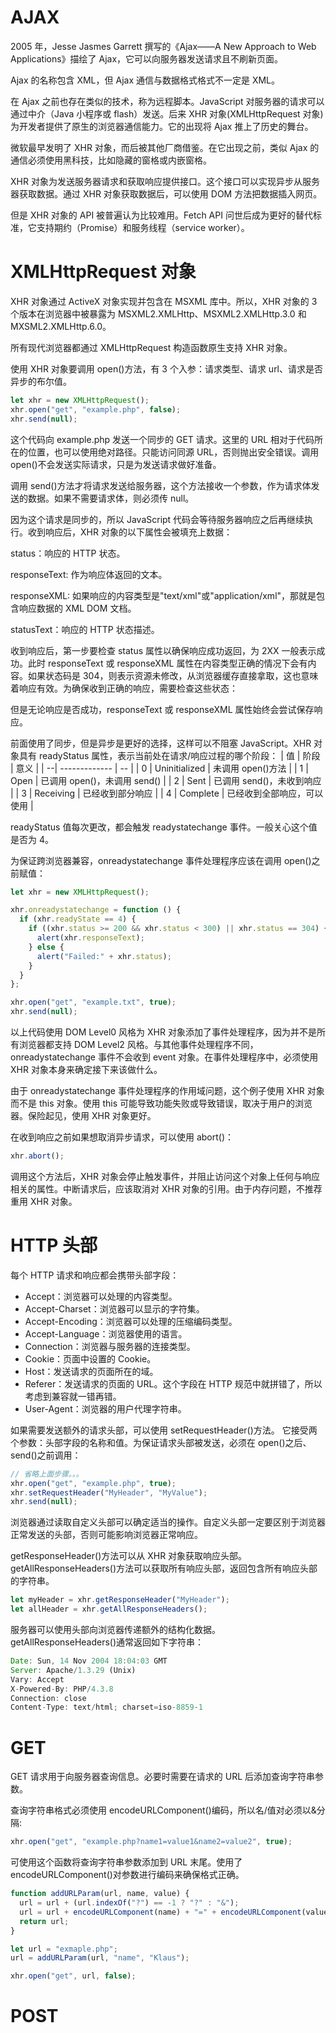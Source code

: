 # AJAX

2005 年，Jesse Jasmes Garrett 撰写的《Ajax——A New Approach to Web Applications》描绘了 Ajax，它可以向服务器发送请求且不刷新页面。

Ajax 的名称包含 XML，但 Ajax 通信与数据格式格式不一定是 XML。

在 Ajax 之前也存在类似的技术，称为远程脚本。JavaScript 对服务器的请求可以通过中介（Java 小程序或 flash）发送。后来 XHR 对象(XMLHttpRequest 对象)为开发者提供了原生的浏览器通信能力。它的出现将 Ajax 推上了历史的舞台。

微软最早发明了 XHR 对象，而后被其他厂商借鉴。在它出现之前，类似 Ajax 的通信必须使用黑科技，比如隐藏的窗格或内嵌窗格。

XHR 对象为发送服务器请求和获取响应提供接口。这个接口可以实现异步从服务器获取数据。通过 XHR 对象获取数据后，可以使用 DOM 方法把数据插入网页。

但是 XHR 对象的 API 被普遍认为比较难用。Fetch API 问世后成为更好的替代标准，它支持期约（Promise）和服务线程（service worker）。

# XMLHttpRequest 对象

XHR 对象通过 ActiveX 对象实现并包含在 MSXML 库中。所以，XHR 对象的 3 个版本在浏览器中被暴露为 MSXML2.XMLHttp、MSXML2.XMLHttp.3.0
和 MXSML2.XMLHttp.6.0。

所有现代浏览器都通过 XMLHttpRequest 构造函数原生支持 XHR 对象。

使用 XHR 对象要调用 open()方法，有 3 个入参：请求类型、请求 url、请求是否异步的布尔值。

```js
let xhr = new XMLHttpRequest();
xhr.open("get", "example.php", false);
xhr.send(null);
```

这个代码向 example.php 发送一个同步的 GET 请求。这里的 URL 相对于代码所在的位置，也可以使用绝对路径。只能访问同源 URL，否则抛出安全错误。调用 open()不会发送实际请求，只是为发送请求做好准备。

调用 send()方法才将请求发送给服务器，这个方法接收一个参数，作为请求体发送的数据。如果不需要请求体，则必须传 null。

因为这个请求是同步的，所以 JavaScript 代码会等待服务器响应之后再继续执行。收到响应后，XHR 对象的以下属性会被填充上数据：

status：响应的 HTTP 状态。

responseText: 作为响应体返回的文本。

responseXML: 如果响应的内容类型是"text/xml"或"application/xml"，那就是包含响应数据的 XML DOM 文档。

statusText：响应的 HTTP 状态描述。

收到响应后，第一步要检查 status 属性以确保响应成功返回，为 2XX 一般表示成功。此时 responseText 或 responseXML 属性在内容类型正确的情况下会有内容。如果状态码是 304，则表示资源未修改，从浏览器缓存直接拿取，这也意味着响应有效。为确保收到正确的响应，需要检查这些状态：

但是无论响应是否成功，responseText 或 responseXML 属性始终会尝试保存响应。

前面使用了同步，但是异步是更好的选择，这样可以不阻塞 JavaScript。XHR 对象具有 readyStatus 属性，表示当前处在请求/响应过程的哪个阶段：
| 值 | 阶段 | 意义 |
| --| ------------- | -- |
| 0 | Uninitialized | 未调用 open()方法 |
| 1 | Open | 已调用 open()，未调用 send() |
| 2 | Sent | 已调用 send()，未收到响应 |
| 3 | Receiving | 已经收到部分响应 |
| 4 | Complete | 已经收到全部响应，可以使用 |

readyStatus 值每次更改，都会触发 readystatechange 事件。一般关心这个值是否为 4。

为保证跨浏览器兼容，onreadystatechange 事件处理程序应该在调用 open()之前赋值：

```js
let xhr = new XMLHttpRequest();

xhr.onreadystatechange = function () {
  if (xhr.readyState == 4) {
    if ((xhr.status >= 200 && xhr.status < 300) || xhr.status == 304) {
      alert(xhr.responseText);
    } else {
      alert("Failed:" + xhr.status);
    }
  }
};

xhr.open("get", "example.txt", true);
xhr.send(null);
```

以上代码使用 DOM Level0 风格为 XHR 对象添加了事件处理程序，因为并不是所有浏览器都支持 DOM Level2 风格。与其他事件处理程序不同，onreadystatechange 事件不会收到 event 对象。在事件处理程序中，必须使用 XHR 对象本身来确定接下来该做什么。

由于 onreadystatechange 事件处理程序的作用域问题，这个例子使用 XHR 对象而不是 this 对象。使用 this 可能导致功能失败或导致错误，取决于用户的浏览器。保险起见，使用 XHR 对象更好。

在收到响应之前如果想取消异步请求，可以使用 abort()：

```js
xhr.abort();
```

调用这个方法后，XHR 对象会停止触发事件，并阻止访问这个对象上任何与响应相关的属性。中断请求后，应该取消对 XHR 对象的引用。由于内存问题，不推荐重用 XHR 对象。

# HTTP 头部

每个 HTTP 请求和响应都会携带头部字段：

- Accept：浏览器可以处理的内容类型。
- Accept-Charset：浏览器可以显示的字符集。
- Accept-Encoding：浏览器可以处理的压缩编码类型。
- Accept-Language：浏览器使用的语言。
- Connection：浏览器与服务器的连接类型。
- Cookie：页面中设置的 Cookie。
- Host：发送请求的页面所在的域。
- Referer：发送请求的页面的 URL。这个字段在 HTTP 规范中就拼错了，所以考虑到兼容就一错再错。
- User-Agent：浏览器的用户代理字符串。

如果需要发送额外的请求头部，可以使用 setRequestHeader()方法。 它接受两个参数：头部字段的名称和值。为保证请求头部被发送，必须在 open()之后、send()之前调用：

```js
// 省略上面步骤。。。
xhr.open("get", "example.php", true);
xhr.setRequestHeader("MyHeader", "MyValue");
xhr.send(null);
```

浏览器通过读取自定义头部可以确定适当的操作。自定义头部一定要区别于浏览器正常发送的头部，否则可能影响浏览器正常响应。

getResponseHeader()方法可以从 XHR 对象获取响应头部。
getAllResponseHeaders()方法可以获取所有响应头部，返回包含所有响应头部的字符串。

```js
let myHeader = xhr.getResponseHeader("MyHeader");
let allHeader = xhr.getAllResponseHeaders();
```

服务器可以使用头部向浏览器传递额外的结构化数据。getAllResponseHeaders()通常返回如下字符串：

```js
Date: Sun, 14 Nov 2004 18:04:03 GMT
Server: Apache/1.3.29 (Unix)
Vary: Accept
X-Powered-By: PHP/4.3.8
Connection: close
Content-Type: text/html; charset=iso-8859-1
```

# GET

GET 请求用于向服务器查询信息。必要时需要在请求的 URL 后添加查询字符串参数。

查询字符串格式必须使用 encodeURLComponent()编码，所以名/值对必须以&分隔:

```js
xhr.open("get", "example.php?name1=value1&name2=value2", true);
```

可使用这个函数将查询字符串参数添加到 URL 末尾。使用了 encodeURLComponent()对参数进行编码来确保格式正确。

```js
function addURLParam(url, name, value) {
  url = url + (url.indexOf("?") == -1 ? "?" : "&");
  url = url + encodeURLComponent(name) + "=" + encodeURLComponent(value);
  return url;
}

let url = "exmaple.php";
url = addURLParam(url, "name", "Klaus");

xhr.open("get", url, false);
```

# POST
